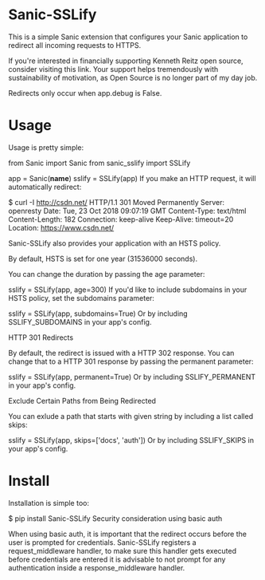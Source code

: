 # Sanic-SSLify

This is a simple Sanic extension that configures your Sanic application to redirect all incoming requests to HTTPS.

If you're interested in financially supporting Kenneth Reitz open source, consider visiting this link. Your support helps tremendously with sustainability of motivation, as Open Source is no longer part of my day job.

Redirects only occur when app.debug is False.

# Usage

Usage is pretty simple:

from Sanic import Sanic
from sanic_sslify import SSLify

app = Sanic(__name__)
sslify = SSLify(app)
If you make an HTTP request, it will automatically redirect:

$ curl -I http://csdn.net/
HTTP/1.1 301 Moved Permanently
Server: openresty
Date: Tue, 23 Oct 2018 09:07:19 GMT
Content-Type: text/html
Content-Length: 182
Connection: keep-alive
Keep-Alive: timeout=20
Location: https://www.csdn.net/

Sanic-SSLify also provides your application with an HSTS policy.

By default, HSTS is set for one year (31536000 seconds).

You can change the duration by passing the age parameter:

sslify = SSLify(app, age=300)
If you'd like to include subdomains in your HSTS policy, set the subdomains parameter:

sslify = SSLify(app, subdomains=True)
Or by including SSLIFY_SUBDOMAINS in your app's config.

HTTP 301 Redirects

By default, the redirect is issued with a HTTP 302 response. You can change that to a HTTP 301 response by passing the permanent parameter:

sslify = SSLify(app, permanent=True)
Or by including SSLIFY_PERMANENT in your app's config.

Exclude Certain Paths from Being Redirected

You can exlude a path that starts with given string by including a list called skips:

sslify = SSLify(app, skips=['docs', 'auth'])
Or by including SSLIFY_SKIPS in your app's config.

# Install

Installation is simple too:

$ pip install Sanic-SSLify
Security consideration using basic auth

When using basic auth, it is important that the redirect occurs before the user is prompted for credentials. Sanic-SSLify registers a request_middleware handler, to make sure this handler gets executed before credentials are entered it is advisable to not prompt for any authentication inside a response_middleware handler.
